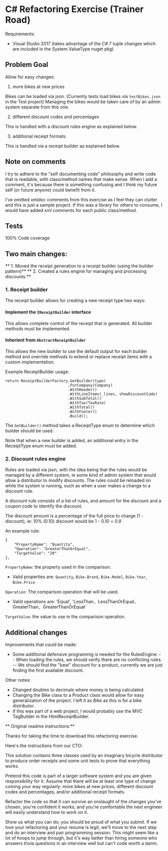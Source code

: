 # C# Refactoring Exercise (Trainer Road)

Requirements: 
- Visual Studio 2017 (takes advantage of the C# 7 tuple changes which are included in the System.ValueType nuget pkg)

## Problem Goal

Allow for easy changes:

1. more bikes at new prices

Bikes can be loaded via json. (Currently tests load bikes via `testBikes.json` in the Test project)
Managing the bikes would be taken care of by an admin system separate from this one.

2. different discount codes and percentages

This is handled with a discount rules engine as explained below.

3. additional receipt formats.

This is handled via a receipt builder as explained below.

## Note on comments

I try to adhere to the "self documenting code" philosophy and write code that is readable, with class/method names that make sense.
When I add a comment, it's because there is something confusing and I think my future self (or future anyone) could benefit from it.

I've omitted xmldoc comments from this exercise as I feel they can clutter and this is just a sample project. If this was a library for others to consume, I would have added xml comments for each public class/method.

## Tests 

100% Code coverage

## Two main changes:

** 1. Moved the receipt generation to a receipt builder (using the builder pattern)**
** 2. Created a rules engine for managing and processing discounts.**

### 1. Receipt builder

The receipt builder allows for creating a new receipt type two ways:

#### Implement the `IReceiptBuilder` interface
This allows complete control of the receipt that is generated.  All builder methods must be implemented.

#### Inherient from `AbstractReceiptBuilder`
This allows the new builder to use the default output for each builder method and override methods to extend or replace receipt items with a custom implementation.

Example ReceiptBuilder usage:

```
return ReceiptBuilderFactory.GetBuilder(type)
                            .ForCompany(Company)
                            .WithHeader()
                            .WithLineItems(_lines, showDiscountCode)
                            .WithSubTotal()
                            .WithTax(TaxRate)
                            .WithTotal()
                            .WithFooter()
                            .Build();
```

The `GetBuilder()` method takes a ReceiptType enum to determine which builder should be used.

Note that when a new builder is added, an additional entry in the ReceiptType enum must be added.

### 2. Discount rules engine

Rules are loaded via json, with the idea being that the rules would be managed by a different system, ie some kind of admin system that would allow a distributor to modify discounts.
The rules could be reloaded on while the system is running, such as when a user makes a change to a discount rule.

A discount rule consists of a list of rules, and amount for the discount and a coupon code to identify the discount.

The discount amount is a percentage of the full price to charge (1 - discount), ie: 10% (0.10) discount would be 1 - 0.10 = *0.9*

An example rule:
```
{
	"PropertyName": "Quantity",
	"Operation": "GreaterThanOrEqual",
	"TargetValue": "20"
},
```

`PropertyName`: the property used in the comparison. 
- Valid properties are: `Quantity`, `Bike.Brand`, `Bike.Model`, `Bike.Year`, `Bike.Price`

`Operation`: The comparison operation that will be used. 
- Valid operations are: 'Equal', 'LessThan`, `LessThanOrEqual`, `GreaterThan`, `GreaterThanOrEqual`

`TargetValue`: the value to use in the comparison operation.

## Additional changes




Improvements that could be made:
- Some additional defensive programmig is needed for the RulesEngine:
-- When loading the rules, we should verify there are no conflicting rules.
-- We should find the "best" discount for a product, currently we are just finding the first available discount.




Other notes:
- Changed doubles to decimals where money is being calculated.
- Changing the Bike class to a Product class would allow for easy generalization of the project. I left it as Bike as this is for a bike distributor.
- if this was part of a web project, I would probably use the MVC TagBuilder in the HtmlReceiptBuilder.



** Original readme instructions:**

Thanks for taking the time to download this refactoring exercise. 

Here's the instructions from our CTO:

This solution contains three classes used by an imaginary bicycle distributor to produce order receipts and some unit tests to prove that everything works.

Pretend this code is part of a larger software system and you are given responsibility for it. Assume that there will be at least one type of change coming your way regularly: more bikes at new prices, different discount codes and percentages, and/or additional receipt formats.

Refactor the code so that it can survive an onslaught of the changes you've chosen, you're confident it works, and you're comfortable the next engineer will easily understand how to work on it.

Show us what you can do; you should be proud of what you submit. If we love your refactoring and your resume is legit, we'll move to the next step and do an interview and pair programming session. This might seem like a lot of hoops to jump through, but it's way better than hiring someone who answers trivia questions in an interview well but can't code worth a damn.